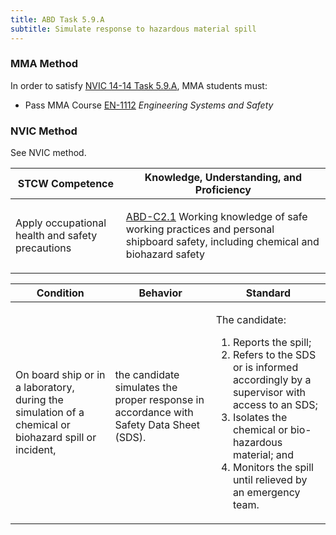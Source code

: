 ```yaml
---
title: ABD Task 5.9.A 
subtitle: Simulate response to hazardous material spill
---
```



### MMA Method

In order to satisfy  [NVIC 14-14  Task  5.9.A](/stcw23/assets/images/nvic-14-14.pdf), MMA students must:

* Pass MMA Course  [EN-1112](EN-1112) *Engineering Systems and Safety*


### NVIC Method

<a onclick="togglevisibility('nvic_methods')" >See NVIC method.</a>

<div id='nvic_methods' class='hide'>

<table>
<thead>
<tr>
<th class='forty'> STCW Competence </th>
<th class='sixty'> Knowledge, Understanding, and Proficiency </th>
</tr>
</thead>




<tbody>
<tr><td markdown='1'>

Apply occupational health and safety precautions

</td><td markdown='1'>

[ABD-C2.1](../../tables/25.html#ABD-C2.1) Working knowledge of safe working practices and personal shipboard safety, including chemical and biohazard safety

</td></tr>


</tbody>
</table>


<table>
<thead>
<tr><th class='twenty'>  Condition </th><th class='twenty'> Behavior </th><th  class='sixty'>Standard </th></tr>
</thead>
<tbody >



<tr><td markdown='1'>

On board ship or in a laboratory, during the simulation of a chemical or biohazard spill or incident,

</td><td markdown='1'>

the candidate simulates the proper response in accordance with Safety Data Sheet (SDS).

<br>

<div class="tooltip">
<span class="tooltiptext">
</span>
</div>


</td><td markdown='1'>

The candidate:

1. Reports the spill;
2. Refers to the SDS or is informed accordingly by a supervisor with access to an SDS;
3. Isolates the chemical or bio-hazardous material; and
4. Monitors the spill until relieved by an emergency team. 

</td></tr>
</tbody>
</table>
</div>
